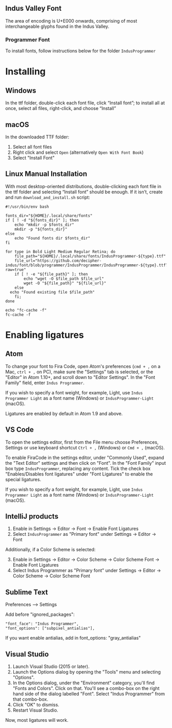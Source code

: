 ## Indus Valley Font

The area of encoding is U+E000 onwards, comprising of most interchangeable glyphs found in the Indus Valley.

### Programmer Font

To install fonts, follow instructions below for the folder ``IndusProgrammer``

Installing
==========

Windows
-------

In the ttf folder, double-click each font file, click “Install font”; to install all at once, select all files, right-click, and choose “Install”

macOS
-----

In the downloaded TTF folder:

1.  Select all font files
2.  Right click and select `Open` (alternatively `Open With Font Book`)
3.  Select "Install Font"

Linux Manual Installation
-------------------------

With most desktop-oriented distributions, double-clicking each font file in the ttf folder and selecting “Install font” should be enough. If it isn’t, create and run `download_and_install.sh` script:

    #!/usr/bin/env bash

    fonts_dir="${HOME}/.local/share/fonts"
    if [ ! -d "${fonts_dir}" ]; then
        echo "mkdir -p $fonts_dir"
        mkdir -p "${fonts_dir}"
    else
        echo "Found fonts dir $fonts_dir"
    fi

    for type in Bold Light Medium Regular Retina; do
        file_path="${HOME}/.local/share/fonts/IndusProgrammer-${type}.ttf"
        file_url="https://github.com/decipher-indus/font/blob/programmer/IndusProgrammer/IndusProgrammer-${type}.ttf?raw=true"
        if [ ! -e "${file_path}" ]; then
            echo "wget -O $file_path $file_url"
            wget -O "${file_path}" "${file_url}"
        else
      echo "Found existing file $file_path"
        fi;
    done

    echo "fc-cache -f"
    fc-cache -f
    
Enabling ligatures
==================

Atom
----

To change your font to Fira Code, open Atom's preferences (`cmd + ,` on a Mac, `ctrl + ,` on PC), make sure the "Settings" tab is selected, or the "Editor" in Atom 1.10+, and scroll down to "Editor Settings". In the "Font Family" field, enter `Indus Programmer`.

If you wish to specify a font weight, for example, Light, use `Indus Programmer Light` as a font name (Windows) or `IndusProgrammer-Light` (macOS).

Ligatures are enabled by default in Atom 1.9 and above.


VS Code
-------

To open the settings editor, first from the File menu choose Preferences, Settings or use keyboard shortcut `Ctrl + ,` (Windows) or `Cmd + ,` (macOS).

To enable FiraCode in the settings editor, under "Commonly Used", expand the "Text Editor" settings and then click on "Font". In the "Font Family" input box type `IndusProgrammer`, replacing any content. Tick the check box "Enables/Disables font ligatures" under "Font Ligatures" to enable the special ligatures.

If you wish to specify a font weight, for example, Light, use `Indus Programmer Light` as a font name (Windows) or `IndusProgrammer-Light` (macOS).


IntelliJ products
-----------------

1. Enable in Settings → Editor → Font → Enable Font Ligatures
2. Select `IndusProgrammer` as "Primary font" under Settings → Editor → Font

Additionally, if a Color Scheme is selected:

3. Enable in Settings → Editor → Color Scheme → Color Scheme Font → Enable Font Ligatures
4. Select Indus Programmer as "Primary font" under Settings → Editor → Color Scheme → Color Scheme Font


Sublime Text
------------

Preferences --> Settings

Add before "ignored_packages":

    "font_face": "Indus Programmer",
    "font_options": ["subpixel_antialias"],

If you want enable antialias, add in font_options: "gray_antialias"


Visual Studio
-------------

1. Launch Visual Studio (2015 or later).
2. Launch the Options dialog by opening the "Tools" menu and selecting "Options". 
3. In the Options dialog, under the "Environment" category, you'll find "Fonts and Colors". Click on that. You'll see a combo-box on the right hand side of the dialog labelled "Font". Select "Indus Programmer" from that combo-box. 
4. Click "OK" to dismiss.
5. Restart Visual Studio.

Now, most ligatures will work.
